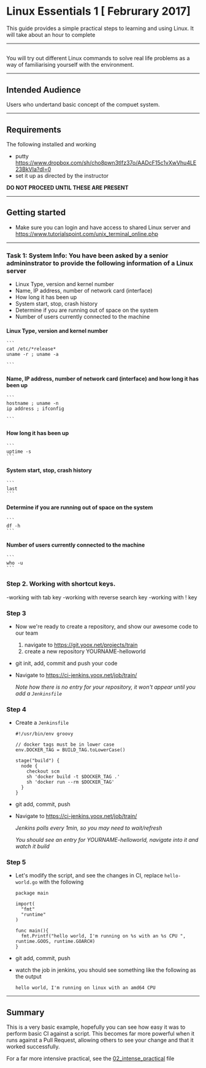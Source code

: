 #  Linux Essentials 1 [ Februrary 2017]

This guide provides a simple practical steps to learning and using Linux. It will take about an hour to complete

---

## 

You will try out different Linux commands to  solve real life problems as a way of familiarising yourself with the environment.

---

## Intended Audience

Users who undertand basic concept of the compuet system.

---

## Requirements

The following installed and working

- putty https://www.dropbox.com/sh/cho8pwn3tlfz37o/AADcF15c1vXwVhu4LE23BkVIa?dl=0 
- set it up as directed by the instructor

**DO NOT PROCEED UNTIL THESE ARE PRESENT**

---

## Getting started

- Make sure you can login and have access to shared Linux server and https://www.tutorialspoint.com/unix_terminal_online.php

---

###  Task 1: System Info: You have been asked by a senior admininstrator to provide the following information of a Linux server

- Linux Type, version and kernel number 
- Name, IP address, number of network card (interface) 
- How long it has been up 
- System start, stop, crash history
- Determine if you are running out of space on the system
- Number of users currently connected to the machine

#### Linux Type, version and kernel number

    ```
    cat /etc/*release*
    uname -r ; uname -a

    ```

#### Name, IP address, number of network card (interface) and how long it has been up

    ```
    hostname ; uname -n
    ip address ; ifconfig

    ```

#### How long it has been up 

    ```
    uptime -s
    ```

#### System start, stop, crash history

    ```
    last
    ```
#### Determine if you are running out of space on the system 

    ```
    df -h
    ```

#### Number of users currently connected to the machine

    ```
    who -u
    ```

### Step 2. Working with shortcut keys.

-working with tab key
-working with reverse search key
-working with ! key 
### Step 3

- Now we're ready to create a repository, and show our awesome code to our team

    1. navigate to https://git.yoox.net/projects/train
    2. create a new repository YOURNAME-helloworld

- git init, add, commit and push your code

- Navigate to https://ci-jenkins.yoox.net/job/train/

    _Note how there is no entry for your repository, it won't appear until you add a `Jenkinsfile`_

### Step 4

- Create a `Jenkinsfile`

    ```
    #!/usr/bin/env groovy

    // docker tags must be in lower case
    env.DOCKER_TAG = BUILD_TAG.toLowerCase()

    stage("build") {
      node {
        checkout scm
        sh 'docker build -t $DOCKER_TAG .'
        sh 'docker run --rm $DOCKER_TAG'
      }
    }
    ```

- git add, commit, push

- Navigate to https://ci-jenkins.yoox.net/job/train/

    _Jenkins polls every 1min, so you may need to wait/refresh_

    _You should see an entry for YOURNAME-helloworld, navigate into it and watch it build_

### Step 5

- Let's modify the script, and see the changes in CI, replace `hello-world.go` with the following

    ```
    package main

    import(
      "fmt"
      "runtime"
    )

    func main(){
      fmt.Printf("hello world, I'm running on %s with an %s CPU ", runtime.GOOS, runtime.GOARCH)
    }
    ```

- git add, commit, push

- watch the job in jenkins, you should see something like the following as the output

    ```
    hello world, I'm running on linux with an amd64 CPU
    ```

---

## Summary

This is a very basic example, hopefully you can see how easy it was to perform basic CI against a script.  This becomes far more powerful when it runs against a Pull Request, allowing others to see your change and that it worked successfully.

For a far more intensive practical, see the [02_intense_practical](02_intense_practical.md) file

